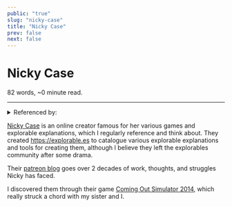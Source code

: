 ```yaml
---
public: "true"
slug: "nicky-case"
title: "Nicky Case"
prev: false
next: false
---
```

<script setup>
import { data } from '../../git.data.ts';
import { useData } from 'vitepress';
const pageData = useData();
</script>
<h1 class="p-name">Nicky Case</h1>
<p>82 words, ~0 minute read. <span v-html="data[`site/${pageData.page.value.relativePath}`]" /></p>
<hr/>

<details><summary>Referenced by:</summary><a href="/garden/apoliticism/index.md">Apoliticism</a></details>

<span id="6637ada3-53a0-4905-ad9f-bfd65c85df17">[Nicky Case](https://ncase.me) is an online creator famous for her various games and explorable explanations, which I regularly reference and think about. They created https://explorable.es to catalogue various explorable explanations and tools for creating them, although I believe they left the explorables community after some drama.</span>

Their [patreon blog](https://www.patreon.com/ncase/posts) goes over 2 decades of work, thoughts, and struggles Nicky has faced.

I discovered them through their game [Coming Out Simulator 2014](https://ncase.itch.io/coming-out-simulator-2014), which really struck a chord with my sister and I.